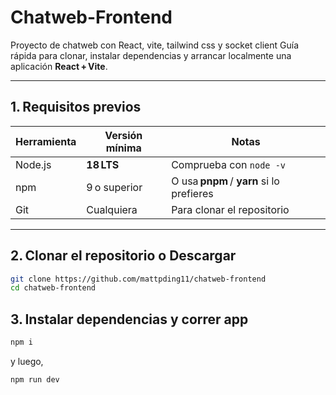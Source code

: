 # Chatweb-Frontend

Proyecto de chatweb con React, vite, tailwind css y socket client
Guía rápida para clonar, instalar dependencias y arrancar localmente una aplicación **React + Vite**.

---

## 1. Requisitos previos

| Herramienta | Versión mínima | Notas                                        |
|-------------|----------------|----------------------------------------------|
| Node.js     | **18 LTS**     | Comprueba con `node -v`                      |
| npm         | 9 o superior   | O usa **pnpm** / **yarn** si lo prefieres    |
| Git         | Cualquiera     | Para clonar el repositorio                   |


---

## 2. Clonar el repositorio o Descargar

```bash
git clone https://github.com/mattpding11/chatweb-frontend
cd chatweb-frontend
```

## 3. Instalar dependencias y correr app
```bash
npm i
```
y luego,
```bash
npm run dev
```
